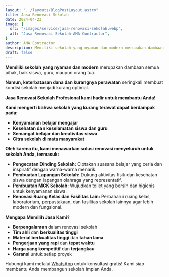```yaml
---
layout: "../layouts/BlogPostLayout.astro"
title: Jasa Renovasi Sekolah
date: 2024-04-23
image: {
  src: "/images/service/jasa-renovasi-sekolah.webp",
  alt: "Jasa Renovasi Sekolah AMA Contractor",
}
author: AMA Contractor
description: Memiliki sekolah yang nyaman dan modern merupakan dambaan semua pihak, baik siswa, guru, maupun orang tua. Namun, keterbatasan dana dan kurangnya perawatan seringkali membuat kondisi sekolah menjadi kurang optimal.
draft: false
---
```

**Memiliki sekolah yang nyaman dan modern** merupakan dambaan semua pihak, baik siswa, guru, maupun orang tua.

**Namun, keterbatasan dana dan kurangnya perawatan** seringkali membuat kondisi sekolah menjadi kurang optimal.

**Jasa Renovasi Sekolah Profesional kami hadir untuk membantu Anda!**

**Kami mengerti bahwa sekolah yang kurang terawat dapat berdampak pada:**

-   **Kenyamanan belajar mengajar**
-   **Kesehatan dan keselamatan siswa dan guru**
-   **Semangat belajar dan kreativitas siswa**
-   **Citra sekolah di mata masyarakat**

**Oleh karena itu, kami menawarkan solusi renovasi menyeluruh untuk sekolah Anda, termasuk:**

-   **Pengecatan Dinding Sekolah:** Ciptakan suasana belajar yang ceria dan inspiratif dengan warna-warna menarik.
-   **Pembuatan Lapangan Sekolah:** Dukung aktivitas fisik dan kesehatan siswa dengan lapangan olahraga yang representatif.
-   **Pembuatan MCK Sekolah:** Wujudkan toilet yang bersih dan higienis untuk kenyamanan siswa.
-   **Renovasi Ruang Kelas dan Fasilitas Lain:** Perbaharui ruang kelas, laboratorium, perpustakaan, dan fasilitas sekolah lainnya agar lebih modern dan fungsional.

**Mengapa Memilih Jasa Kami?**

-   **Berpengalaman** dalam renovasi sekolah
-   **Tim ahli** dan **berkualitas tinggi**
-   **Material berkualitas tinggi** dan **tahan lama**
-   **Pengerjaan yang rapi** dan **tepat waktu**
-   **Harga yang kompetitif** dan **terjangkau**
-   **Garansi** untuk setiap proyek

Hubungi kami melalui [WhatsApp](https://api.whatsapp.com/send?phone=6285780007121&text=Halo%20saya%20ingin%20konsultasi%20tentang) untuk konsultasi gratis! Kami siap membantu Anda membangun sekolah impian Anda.